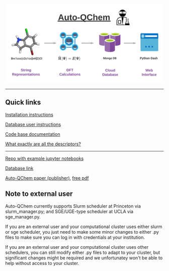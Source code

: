 <p align="center">
  <img src="https://github.com/beef-broccoli/misc-files/blob/9332ec68f7f798a3c2819dad9a0d2280769985ee/autoqchem.png" alt="logo" width="600">
</p>

---

## Quick links

[Installation instructions](https://github.com/doyle-lab-ucla/auto-qchem/blob/master/INSTALL.md)

[Database user instructions](https://github.com/doyle-lab-ucla/auto-qchem/blob/master/DB.md)

[Code base documentation](https://doyle-lab-ucla.github.io/auto-qchem)

[What exactly are all the descriptors?](https://github.com/doyle-lab-ucla/auto-qchem/blob/master/DESCRIPTOR.md)

---
[Repo with example jupyter notebooks](https://github.com/doyle-lab-ucla/auto-qchem-notebook-examples)

[Database link](https://autoqchem.org)

[Auto-QChem paper (publisher)](https://pubs.rsc.org/en/content/articlelanding/2022/re/d2re00030j#!divCitation), [free pdf](https://drive.google.com/file/d/1M8Ydqlk5Kbc_8WoR5dAm_JIbf2IBJTlU/view?usp=share_link)

## Note to external user
Auto-QChem currently supports Slurm scheduler at Princeton via slurm_manager.py; and SGE/UGE-type scheduler at UCLA via sge_manager.py. 

If you are an external user and your computational cluster uses either slurm or sge scheduler, you just need to make some minor changes to either .py files to make sure you can log in with credentials at your institution.

If you are an external user and your computational cluster uses other schedulers, you can still modify either .py files to adapt to your cluster, but significant changes might be required and we unfortunatey won't be able to help without access to your cluster.
